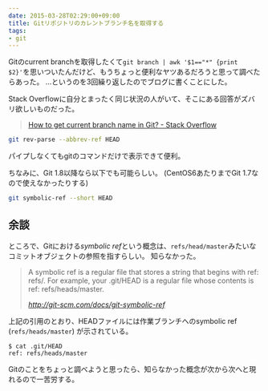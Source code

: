 ```yaml
---
date: 2015-03-28T02:29:00+09:00
title: Gitリポジトリのカレントブランチ名を取得する
tags:
- git
---
```

Gitのcurrent branchを取得したくて`git branch | awk '$1=="*" {print $2}'`を思いついたんだけど、もうちょっと便利なヤツあるだろうと思って調べたらあった。
...というのを3回繰り返したのでブログに書くことにした。

Stack Overflowに自分とまったく同じ状況の人がいて、そこにある回答がズバリ欲しいものだった。

> [How to get current branch name in Git? - Stack Overflow](http://stackoverflow.com/questions/6245570/how-to-get-current-branch-name-in-git)

```sh
git rev-parse --abbrev-ref HEAD
```

パイプしなくてもgitのコマンドだけで表示できて便利。

ちなみに、Git 1.8以降なら以下でも可能らしい。
(CentOS6あたりまでGit 1.7なので使えなかったりする)

```sh
git symbolic-ref --short HEAD
```

## 余談

ところで、Gitにおける*symbolic ref*という概念は、`refs/head/master`みたいなコミットオブジェクトの参照を指すらしい。
知らなかった。

> A symbolic ref is a regular file that stores a string that begins with ref: refs/. For example, your .git/HEAD is a regular file whose contents is ref: refs/heads/master.
>
> *http://git-scm.com/docs/git-symbolic-ref*

上記の引用のとおり、HEADファイルには作業ブランチへのsymbolic ref (`refs/heads/master`) が示されている。

```console
$ cat .git/HEAD
ref: refs/heads/master
```

Gitのことをちょっと調べようと思ったら、知らなかった概念が次から次へと現れるので一苦労する。
